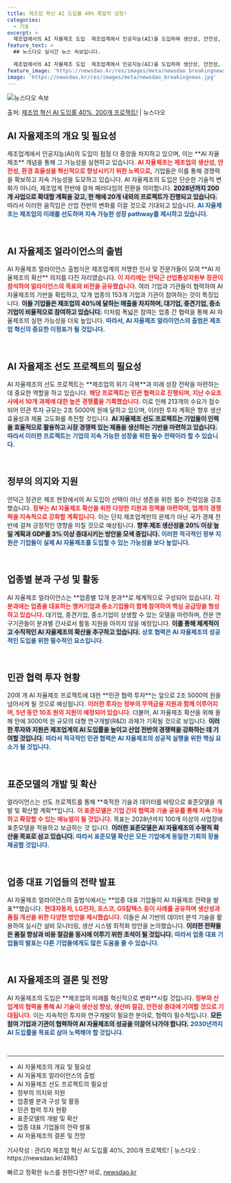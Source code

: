 ```yaml
---
title: 제조업 혁신 AI 도입률 40% 폭발적 성장!
categories:
  - 기술
excerpt: >
  제조업에서의 AI 자율제조 도입  제조업계에서 인공지능(AI)을 도입하여 생산성, 안전성, 환경성을 혁신적으…
feature_text: >
  ## 뉴스다오 실시간 뉴스 속보입니다.

  제조업에서의 AI 자율제조 도입  제조업계에서 인공지능(AI)을 도입하여 생산성, 안전성, 환경성을 혁신적으…
feature_image: 'https://newsdao.kr/res/images/meta/newsdao_breakingnews.jpg'
image: 'https://newsdao.kr/res/images/meta/newsdao_breakingnews.jpg'
---
```


![뉴스다오 속보](https://newsdao.kr/res/images/meta/newsdao_breakingnews.jpg)

<p>출처: <a href="https://newsdao.kr/4983" rel="dofollow">제조업 혁신 AI 도입률 40%, 200개 프로젝트!</a> | 뉴스다오</p>

<h2 data-ke-size="size26">AI 자율제조의 개요 및 필요성</h2>

<p data-ke-size="size16">제조업계에서 인공지능(AI)의 도입이 점점 더 중앙을 차지하고 있으며, 이는 **AI 자율제조** 개념을 통해 그 가능성을 실현하고 있습니다. <b><span style="color: #ee2323;">AI 자율제조는 제조업의 생산성, 안전성, 환경 효율성을 혁신적으로 향상시키기 위한 노력으로,</span></b> 기업들은 이를 통해 경쟁력을 확보하고 지속 가능성을 도모하고 있습니다. AI 자율제조의 도입은 단순한 기술적 변화가 아니라, 제조업계 전반에 걸쳐 패러다임의 전환을 의미합니다. <b><span style="background-color: #21538527;">2028년까지 200개 사업으로 확대할 계획을 갖고, 한 해에 20개 내외의 프로젝트가 진행되고 있습니다.</span></b> 따라서 이러한 움직임은 산업 전반의 변화를 이끌 것으로 기대되고 있습니다. <b><span style="color: #1a5490;">AI 자율제조는 제조업의 미래를 선도하며 지속 가능한 성장 pathway를 제시하고 있습니다.</span></b></p>

<p data-ke-size="size16">&nbsp;</p>

<h2 data-ke-size="size26">AI 자율제조 얼라이언스의 출범</h2>

<p data-ke-size="size16">AI 자율제조 얼라이언스 출범식은 제조업계의 저명한 인사 및 전문가들이 모여 **AI 자율제조의 확산** 의지를 다진 자리였습니다. <b><span style="color: #ee2323;">이 자리에는 안덕근 산업통상자원부 장관이 참석하여 얼라이언스의 목표와 비전을 공유했습니다.</span></b> 여러 기업과 기관들이 협력하여 AI 자율제조의 기반을 확립하고, 12개 업종의 153개 기업과 기관이 참여하는 것이 특징입니다. <b><span style="background-color: #21538527;">이들 기업들은 제조업의 40%에 달하는 매출을 차지하며, 대기업, 중견기업, 중소기업이 비율적으로 참여하고 있습니다.</span></b> 이처럼 폭넓은 참여는 업종 간 협력을 통해 AI 자율제조의 실현 가능성을 더욱 높입니다. <b><span style="color: #1a5490;">따라서, AI 자율제조 얼라이언스의 출범은 제조업 혁신의 중요한 이정표가 될 것입니다.</span></b></p>

<p data-ke-size="size16">&nbsp;</p>

<h2 data-ke-size="size26">AI 자율제조 선도 프로젝트의 필요성</h2>

<p data-ke-size="size16">AI 자율제조의 선도 프로젝트는 **제조업의 위기 극복**과 미래 성장 전략을 마련하는 데 중요한 역할을 하고 있습니다. <b><span style="color: #ee2323;">해당 프로젝트는 민관 협력으로 진행되며, 지난 수요조사에서 10개 과제에 대한 높은 경쟁률을 기록했습니다.</span></b> 이로 인해 213개의 수요가 접수되어 민관 투자 규모는 2조 5000억 원에 달하고 있으며, 이러한 투자 계획은 향후 생산 효율성과 제품 고도화를 촉진할 것입니다. <b><span style="background-color: #21538527;">AI 자율제조 선도 프로젝트는 기업들이 인력을 효율적으로 활용하고 시장 경쟁력 있는 제품을 생산하는 기반을 마련하고 있습니다.</span></b> <b><span style="color: #1a5490;">따라서 이러한 프로젝트는 기업의 지속 가능한 성장을 위한 필수 전략이라 할 수 있습니다.</span></b></p>

<p data-ke-size="size16">&nbsp;</p>

<h2 data-ke-size="size26">정부의 의지와 지원</h2>

<p data-ke-size="size16">안덕근 장관은 제조 현장에서의 AI 도입이 선택이 아닌 생존을 위한 필수 전략임을 강조했습니다. <b><span style="color: #ee2323;">정부는 AI 자율제조 확산을 위한 다양한 지원과 정책을 마련하여, 업계의 경쟁력을 지속적으로 강화할 계획입니다.</span></b> 이는 단지 제조업계만의 문제가 아닌 국가 경제 전반에 걸쳐 긍정적인 영향을 미칠 것으로 예상됩니다. <b><span style="background-color: #21538527;">향후 제조 생산성을 20% 이상 높일 계획과 GDP를 3% 이상 증대시키는 방안을 모색 중입니다.</span></b> <b><span style="color: #1a5490;">이러한 적극적인 정부 지원은 기업들이 실제 AI 자율제조를 도입할 수 있는 가능성을 보다 높입니다.</span></b></p>

<p data-ke-size="size16">&nbsp;</p>

<h2 data-ke-size="size26">업종별 분과 구성 및 활동</h2>

<p data-ke-size="size16">AI 자율제조 얼라이언스는 **업종별 12개 분과**로 체계적으로 구성되어 있습니다. <b><span style="color: #ee2323;">각 분과에는 업종을 대표하는 앵커기업과 중소기업들이 함께 참여하여 핵심 공급망을 형성하고 있습니다.</span></b> 대기업, 중견기업, 중소기업이 상생할 수 있는 모델을 마련하며, 전문 연구기관들이 분과별 간사로서 활동 지원을 아끼지 않을 예정입니다. <b><span style="background-color: #21538527;">이를 통해 체계적이고 수직적인 AI 자율제조의 확산을 추구하고 있습니다.</span></b> <b><span style="color: #1a5490;">상호 협력은 AI 자율제조의 성공적인 도입을 위한 필수적인 요소입니다.</span></b></p>

<p data-ke-size="size16">&nbsp;</p>

<h2 data-ke-size="size26">민관 협력 투자 현황</h2>

<p data-ke-size="size16">20여 개 AI 자율제조 프로젝트에 대한 **민관 협력 투자**는 앞으로 2조 5000억 원을 넘어서게 될 것으로 예상됩니다. <b><span style="color: #ee2323;">이러한 투자는 정부의 무역금융 지원과 함께 이루어지며, 5년 동안 10조 원의 지원이 예정되어 있습니다.</span></b> 더불어, AI 자율제조 확산을 위해 올해 안에 3000억 원 규모의 대형 연구개발(R&D) 과제가 기획될 것으로 보입니다. <b><span style="background-color: #21538527;">이러한 투자와 지원은 제조업계의 AI 도입률을 높이고 산업 전반의 경쟁력을 강화하는 데 기여할 것입니다.</span></b> <b><span style="color: #1a5490;">따라서 적극적인 민관 협력은 AI 자율제조의 성공적 실행을 위한 핵심 요소가 될 것입니다.</span></b></p>

<p data-ke-size="size16">&nbsp;</p>

<h2 data-ke-size="size26">표준모델의 개발 및 확산</h2>

<p data-ke-size="size16">얼라이언스는 선도 프로젝트를 통해 **축적한 기술과 데이터를 바탕으로 표준모델을 개발 및 확산할 계획**입니다. <b><span style="color: #ee2323;">이 표준모델은 기업 간의 협력과 기술 공유를 통해 지속 가능하고 확장할 수 있는 매뉴얼이 될 것입니다.</span></b> 목표는 2028년까지 100개 이상의 사업장에 표준모델을 적용하고 보급하는 것 입니다. <b><span style="background-color: #21538527;">이러한 표준모델은 AI 자율제조의 수평적 확산을 목표로 삼고 있습니다.</span></b> <b><span style="color: #1a5490;">따라서 표준모델 확산은 모든 기업에게 동일한 기회의 장을 제공할 것입니다.</span></b></p>

<p data-ke-size="size16">&nbsp;</p>

<h2 data-ke-size="size26">업종 대표 기업들의 전략 발표</h2>

<p data-ke-size="size16">AI 자율제조 얼라이언스의 출범식에서는 **업종 대표 기업들이 AI 자율제조 전략을 발표**했습니다. <b><span style="color: #ee2323;">현대자동차, LG전자, 포스코, GS칼텍스 등이 사례를 공유하며 생산성과 품질 개선을 위한 다양한 방안을 제시했습니다.</span></b> 이들은 AI 기반의 데이터 분석 기술을 활용하여 실시간 설비 모니터링, 생산 시스템 최적화 방안을 논의했습니다. <b><span style="background-color: #21538527;">이러한 전략들은 품질 향상과 비용 절감을 동시에 이루기 위한 초석이 될 것입니다.</span></b> <b><span style="color: #1a5490;">따라서 업종 대표 기업들의 발표는 다른 기업들에게도 많은 도움을 줄 수 있습니다.</span></b></p>

<p data-ke-size="size16">&nbsp;</p>

<h2 data-ke-size="size26">AI 자율제조의 결론 및 전망</h2>

<p data-ke-size="size16">AI 자율제조의 도입은 **제조업의 미래를 혁신적으로 변화**시킬 것입니다. <b><span style="color: #ee2323;">정부와 산업계의 협력을 통해 AI 기술이 생산성 향상, 생산비 절감, 안전성 증대에 기여할 것으로 기대됩니다.</span></b> 이는 지속적인 투자와 연구개발이 필요한 분야로, 협력이 필수적입니다. <b><span style="background-color: #21538527;">모든 참여 기업과 기관이 협력하여 AI 자율제조의 성공을 이끌어 나가야 합니다.</span></b> <b><span style="color: #1a5490;">2030년까지 AI 도입률을 목표로 삼아 노력해야 할 것입니다.</span></b></p>

<p data-ke-size="size16">&#8203;</p>
<hr>
<ul>
<li>AI 자율제조의 개요 및 필요성</li>
<li>AI 자율제조 얼라이언스의 출범</li>
<li>AI 자율제조 선도 프로젝트의 필요성</li>
<li>정부의 의지와 지원</li>
<li>업종별 분과 구성 및 활동</li>
<li>민관 협력 투자 현황</li>
<li>표준모델의 개발 및 확산</li>
<li>업종 대표 기업들의 전략 발표</li>
<li>AI 자율제조의 결론 및 전망</li>
</ul>
<p data-ke-size="size16">기사작성 : 관리자 제조업 혁신 AI 도입률 40%, 200개 프로젝트! | 뉴스다오 : https://newsdao.kr/4983</p> 

빠르고 정확한 뉴스를 원한다면? 바로, <a href="https://newsdao.kr" rel="dofollow">newsdao.kr</a>


